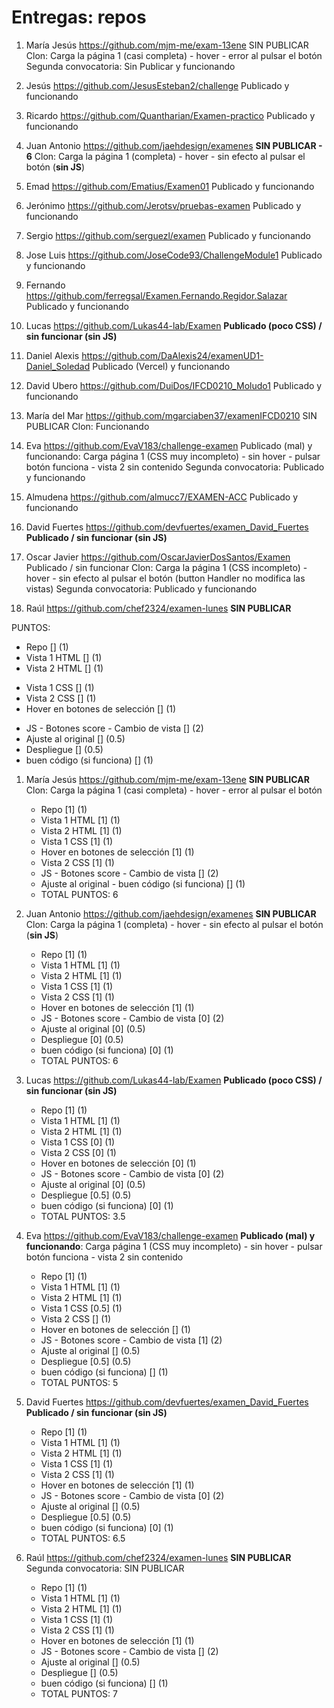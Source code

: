 # Entregas: repos

1. María Jesús <https://github.com/mjm-me/exam-13ene>
   SIN PUBLICAR
   Clon: Carga la página 1 (casi completa) - hover - error al pulsar el botón
   Segunda convocatoria: Sin Publicar y funcionando
1. Jesús <https://github.com/JesusEsteban2/challenge>
   Publicado y funcionando
1. Ricardo <https://github.com/Quantharian/Examen-practico>
   Publicado y funcionando

1. Juan Antonio <https://github.com/jaehdesign/examenes>
   **SIN PUBLICAR - 6**
   Clon: Carga la página 1 (completa) - hover - sin efecto al pulsar el botón (**sin JS**)
1. Emad <https://github.com/Ematius/Examen01>
   Publicado y funcionando
1. Jerónimo <https://github.com/Jerotsv/pruebas-examen>
   Publicado y funcionando

1. Sergio <https://github.com/serguezl/examen>
   Publicado y funcionando
1. Jose Luis <https://github.com/JoseCode93/ChallengeModule1>
   Publicado y funcionando
1. Fernando <https://github.com/ferregsal/Examen.Fernando.Regidor.Salazar>
   Publicado y funcionando

1. Lucas <https://github.com/Lukas44-lab/Examen>
   **Publicado (poco CSS) / sin funcionar (sin JS)**
1. Daniel Alexis <https://github.com/DaAlexis24/examenUD1-Daniel_Soledad>
   Publicado (Vercel) y funcionando
1. David Ubero <https://github.com/DuiDos/IFCD0210_Moludo1>
   Publicado y funcionando

1. María del Mar <https://github.com/mgarciaben37/examenIFCD0210>
   SIN PUBLICAR
   Clon: Funcionando
1. Eva <https://github.com/EvaV183/challenge-examen>
   Publicado (mal) y funcionando: Carga página 1 (CSS muy incompleto) - sin hover - pulsar botón funciona - vista 2 sin contenido
   Segunda convocatoria: Publicado y funcionando
1. Almudena <https://github.com/almucc7/EXAMEN-ACC>
   Publicado y funcionando

1. David Fuertes <https://github.com/devfuertes/examen_David_Fuertes>
   **Publicado / sin funcionar (sin JS)**
1. Oscar Javier <https://github.com/OscarJavierDosSantos/Examen>
   Publicado / sin funcionar
   Clon: Carga la página 1 (CSS incompleto) - hover - sin efecto al pulsar el botón (button Handler no modifica las vistas)
   Segunda convocatoria: Publicado y funcionando
1. Raúl <https://github.com/chef2324/examen-lunes>
   **SIN PUBLICAR**

<!-- -------------------------------------------------------------- -->

PUNTOS:

- Repo [] (1)
- Vista 1 HTML [] (1)
- Vista 2 HTML [] (1)
<!-- -------------------------------Repo + HTML [3] -->
- Vista 1 CSS [] (1)
- Vista 2 CSS [] (1)
- Hover en botones de selección [] (1)
<!-- ------------------------------ CSS + Hover [3]-->
- JS - Botones score - Cambio de vista [] (2)
- Ajuste al original [] (0.5)
- Despliegue [] (0.5)
- buen código (si funciona) [] (1)
<!-- ------------------------------ JS + Extras [4]-->

1. María Jesús <https://github.com/mjm-me/exam-13ene>
   **SIN PUBLICAR**
   Clon: Carga la página 1 (casi completa) - hover - error al pulsar el botón

   - Repo [1] (1)
   - Vista 1 HTML [1] (1)
   - Vista 2 HTML [1] (1)
   <!-- -------------------------------Repo + HTML [3] -->
   - Vista 1 CSS [1] (1)
   - Hover en botones de selección [1] (1)
   - Vista 2 CSS [1] (1)
   <!-- ------------------------------ CSS + Hover [3/4]-->
   - JS - Botones score - Cambio de vista [] (2)
   - Ajuste al original - buen código (si funciona) [] (1)
     <!-- ------------------------------ CSS + Hover [3/4]-->
   - TOTAL PUNTOS: 6

2. Juan Antonio <https://github.com/jaehdesign/examenes>
   **SIN PUBLICAR**
   Clon: Carga la página 1 (completa) - hover - sin efecto al pulsar el botón (**sin JS**)

   - Repo [1] (1)
   - Vista 1 HTML [1] (1)
   - Vista 2 HTML [1] (1)
   <!-- -------------------------------Repo + HTML [3] -->
   - Vista 1 CSS [1] (1)
   - Vista 2 CSS [1] (1)
   - Hover en botones de selección [1] (1)
   <!-- ------------------------------ CSS + Hover [3]-->
   - JS - Botones score - Cambio de vista [0] (2)
   - Ajuste al original [0] (0.5)
   - Despliegue [0] (0.5)
   - buen código (si funciona) [0] (1)
   <!-- ------------------------------ JS + Extras [4]-->
   - TOTAL PUNTOS: 6

3. Lucas <https://github.com/Lukas44-lab/Examen>
   **Publicado (poco CSS) / sin funcionar (sin JS)**

   - Repo [1] (1)
   - Vista 1 HTML [1] (1)
   - Vista 2 HTML [1] (1)
   <!-- -------------------------------Repo + HTML [3] -->
   - Vista 1 CSS [0] (1)
   - Vista 2 CSS [0] (1)
   - Hover en botones de selección [0] (1)
   <!-- ------------------------------ CSS + Hover [3]-->
   - JS - Botones score - Cambio de vista [0] (2)
   - Ajuste al original [0] (0.5)
   - Despliegue [0.5] (0.5)
   - buen código (si funciona) [0] (1)
   <!-- ------------------------------ JS + Extras [4]-->
   - TOTAL PUNTOS: 3.5

4. Eva <https://github.com/EvaV183/challenge-examen>
   **Publicado (mal) y funcionando**: Carga página 1 (CSS muy incompleto) - sin hover - pulsar botón funciona - vista 2 sin contenido

   - Repo [1] (1)
   - Vista 1 HTML [1] (1)
   - Vista 2 HTML [1] (1)
   <!-- -------------------------------Repo + HTML [3] -->
   - Vista 1 CSS [0.5] (1)
   - Vista 2 CSS [] (1)
   - Hover en botones de selección [] (1)
   <!-- ------------------------------ CSS + Hover [3]-->
   - JS - Botones score - Cambio de vista [1] (2)
   - Ajuste al original [] (0.5)
   - Despliegue [0.5] (0.5)
   - buen código (si funciona) [] (1)
   <!-- ------------------------------ JS + Extras [4]-->
   - TOTAL PUNTOS: 5

5. David Fuertes <https://github.com/devfuertes/examen_David_Fuertes>
   **Publicado / sin funcionar (sin JS)**

   - Repo [1] (1)
   - Vista 1 HTML [1] (1)
   - Vista 2 HTML [1] (1)
   <!-- -------------------------------Repo + HTML [3] -->
   - Vista 1 CSS [1] (1)
   - Vista 2 CSS [1] (1)
   - Hover en botones de selección [1] (1)
   <!-- ------------------------------ CSS + Hover [3]-->
   - JS - Botones score - Cambio de vista [0] (2)
   - Ajuste al original [] (0.5)
   - Despliegue [0.5] (0.5)
   - buen código (si funciona) [0] (1)
   <!-- ------------------------------ JS + Extras [4]-->
   - TOTAL PUNTOS: 6.5

6. Raúl <https://github.com/chef2324/examen-lunes>
   **SIN PUBLICAR**
   Segunda convocatoria: SIN PUBLICAR

   - Repo [1] (1)
   - Vista 1 HTML [1] (1)
   - Vista 2 HTML [1] (1)
   <!-- -------------------------------Repo + HTML [3] -->
   - Vista 1 CSS [1] (1)
   - Vista 2 CSS [1] (1)
   - Hover en botones de selección [1] (1)
   <!-- ------------------------------ CSS + Hover [3]-->
   - JS - Botones score - Cambio de vista [] (2)
   - Ajuste al original [] (0.5)
   - Despliegue [] (0.5)
   - buen código (si funciona) [] (1)
   <!-- ------------------------------ JS + Extras [4]-->
   - TOTAL PUNTOS: 7

